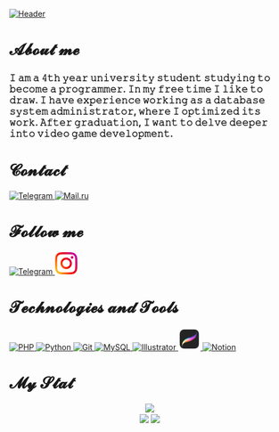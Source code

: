 [![Header](https://github.com/HelenGapicheva/helengapicheva/blob/main/assets/SEILOR_MOON.png)](ttps://www.instagram.com/helen_gapicheva)

# 𝓐𝓫𝓸𝓾𝓽 𝓶𝓮
### 𝙸 𝚊𝚖 𝚊 𝟺𝚝𝚑 𝚢𝚎𝚊𝚛 𝚞𝚗𝚒𝚟𝚎𝚛𝚜𝚒𝚝𝚢 𝚜𝚝𝚞𝚍𝚎𝚗𝚝 𝚜𝚝𝚞𝚍𝚢𝚒𝚗𝚐 𝚝𝚘 𝚋𝚎𝚌𝚘𝚖𝚎 𝚊 𝚙𝚛𝚘𝚐𝚛𝚊𝚖𝚖𝚎𝚛. 𝙸𝚗 𝚖𝚢 𝚏𝚛𝚎𝚎 𝚝𝚒𝚖𝚎 𝙸 𝚕𝚒𝚔𝚎 𝚝𝚘 𝚍𝚛𝚊𝚠. 𝙸 𝚑𝚊𝚟𝚎 𝚎𝚡𝚙𝚎𝚛𝚒𝚎𝚗𝚌𝚎 𝚠𝚘𝚛𝚔𝚒𝚗𝚐 𝚊𝚜 𝚊 𝚍𝚊𝚝𝚊𝚋𝚊𝚜𝚎 𝚜𝚢𝚜𝚝𝚎𝚖 𝚊𝚍𝚖𝚒𝚗𝚒𝚜𝚝𝚛𝚊𝚝𝚘𝚛, 𝚠𝚑𝚎𝚛𝚎 𝙸 𝚘𝚙𝚝𝚒𝚖𝚒𝚣𝚎𝚍 𝚒𝚝𝚜 𝚠𝚘𝚛𝚔. 𝙰𝚏𝚝𝚎𝚛 𝚐𝚛𝚊𝚍𝚞𝚊𝚝𝚒𝚘𝚗, 𝙸 𝚠𝚊𝚗𝚝 𝚝𝚘 𝚍𝚎𝚕𝚟𝚎 𝚍𝚎𝚎𝚙𝚎𝚛 𝚒𝚗𝚝𝚘 𝚟𝚒𝚍𝚎𝚘 𝚐𝚊𝚖𝚎 𝚍𝚎𝚟𝚎𝚕𝚘𝚙𝚖𝚎𝚗𝚝.

# 𝓒𝓸𝓷𝓽𝓪𝓬𝓽
<div id = "contact" >
    <a href = "https://t.me/ananashel" target = "_blank" >               
         <img src = "https://cdn-icons-png.flaticon.com/512/2111/2111646.png" width = "40" height = "40" alt = "Telegram" />
    </a>
    <a href = "mailto:ananas2.13@mail.ru" target = "_blank" >
        <img src = "https://github.com/HelenGapicheva/helengapicheva/blob/main/assets/mail.png" width = "40" height = "40" alt = "Mail.ru" />
    </a>
</div>

# 𝓕𝓸𝓵𝓵𝓸𝔀 𝓶𝓮
<div id = "follow me" >
    <a href = "https://t.me/gapart_h" target = "_blank" >
        <img src = "https://cdn-icons-png.flaticon.com/512/2111/2111646.png" width = "40" height = "40" alt = "Telegram" />
    </a>
    <a href = "https://www.instagram.com/helengapicheva/" target = "_blank" >
        <img src = "assets/instagram.png" width = "40" height = "40" alt = "Instagram" />
    </a>
</div>

# 𝓣𝓮𝓬𝓱𝓷𝓸𝓵𝓸𝓰𝓲𝓮𝓼 𝓪𝓷𝓭 𝓣𝓸𝓸𝓵𝓼

<div id = "Technologies"> 
    <a href="https://www.php.net/" target="_blank" rel="noreferrer">
        <img src="https://raw.githubusercontent.com/danielcranney/readme-generator/main/public/icons/skills/php-colored.svg" width="40" height="40" alt="PHP" />
    </a>
    <a href="https://www.python.org/" target="_blank" rel="noreferrer">
        <img src="https://raw.githubusercontent.com/danielcranney/readme-generator/main/public/icons/skills/python-colored.svg" width="40" height="40" alt="Python" />
    </a>
    <a href="https://git-scm.com/" target="_blank" rel="noreferrer">
        <img src="https://raw.githubusercontent.com/danielcranney/readme-generator/main/public/icons/skills/git-colored.svg" width="40" height="40" alt="Git" />
    </a>
    <a href="https://www.mysql.com/" target="_blank" rel="noreferrer">
        <img src="https://raw.githubusercontent.com/danielcranney/readme-generator/main/public/icons/skills/mysql-colored.svg" width="40" height="40" alt="MySQL" />
    </a>
    <a href="https://www.adobe.com/uk/products/illustrator.html" target="_blank" rel="noreferrer">
        <img src="https://raw.githubusercontent.com/danielcranney/readme-generator/main/public/icons/skills/illustrator-colored.svg" width="40" height="40" alt="Illustrator" />
    </a> 
    <a href="https://procreate.com" target="_blank" rel="noreferrer">
        <img src="assets/procreate.png" width="40" height="40" alt="Procreate" />
    </a>
    <a href = "https://www.notion.so/">
        <img src="https://upload.wikimedia.org/wikipedia/commons/e/e9/Notion-logo.svg" title="Notion" alt="Notion" width="40" height="40">
    </a>
</div>

# 𝓜𝔂 𝓢𝓽𝓪𝓽
<div id="Stat" align = "center">
    <img src="http://github-profile-summary-cards.vercel.app/api/cards/profile-details?username=HelenGapicheva&theme=tokyonight">
    <div>
        <img src="http://github-profile-summary-cards.vercel.app/api/cards/most-commit-language?username=HelenGapicheva&theme=tokyonight">
        <img src="http://github-profile-summary-cards.vercel.app/api/cards/stats?username=HelenGapicheva&theme=tokyonight">
    </div>
</div>